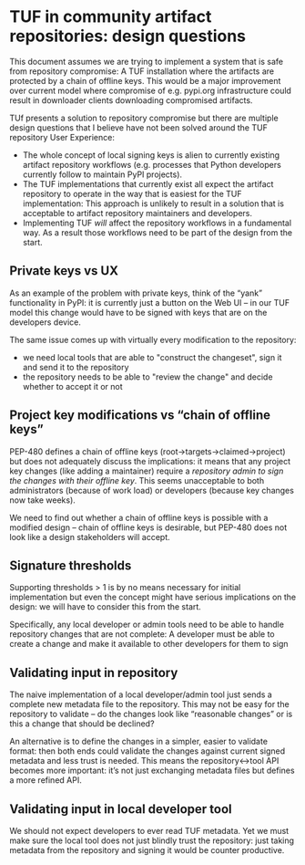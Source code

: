 # TUF in community artifact repositories: design questions

This document assumes we are trying to implement a system that is safe from repository compromise: A TUF installation where the artifacts are protected by a chain of offline keys. This would be a major improvement over current model where compromise of e.g. pypi.org infrastructure could result in downloader clients downloading compromised artifacts.

TUf presents a solution to repository compromise but there are multiple design questions that I believe have not been solved around the TUF repository User Experience: 
* The whole concept of local signing keys is alien to currently existing artifact repository workflows (e.g. processes that Python developers currently follow to maintain PyPI projects).
* The TUF implementations that currently exist all expect the artifact repository to operate in the way that is easiest for the TUF implementation: This approach is unlikely to result in a solution that is acceptable to artifact repository maintainers and developers.
* Implementing TUF _will_ affect the repository workflows in a fundamental way. As a result those workflows need to be part of the design from the start.


## Private keys vs UX

As an example of the problem with private keys, think of the “yank” functionality in PyPI: it is currently just a button on the Web UI – in our TUF model this change would have to be signed with keys that are on the developers device.

The same issue comes up with virtually every modification to the repository: 
* we need local tools that are able to "construct the changeset", sign it and send it to the repository
* the repository needs to be able to "review the change" and decide whether to accept it or not


## Project key modifications vs “chain of offline keys”

PEP-480 defines a chain of offline keys (root->targets->claimed->project) but does not adequately discuss the implications: it means that any project key changes (like adding a maintainer) require a _repository admin to sign the changes with their offline key_. This seems unacceptable to both administrators (because of work load) or developers (because key changes now take weeks).

We need to find out whether a chain of offline keys is possible with a modified design – chain of offline keys is desirable, but PEP-480 does not look like a design stakeholders will accept.

## Signature thresholds

Supporting thresholds > 1 is by no means necessary for initial implementation but even the concept might have serious implications on the design: we will have to consider this from the start.

Specifically, any local developer or admin tools need to be able to handle repository changes that are not complete: A developer must be able to create a change and make it available to other developers for them to sign

## Validating input in repository

The naive implementation of a local developer/admin tool just sends a complete new metadata file to the repository. This may not be easy for the repository to validate – do the changes look like “reasonable changes” or is this a change that should be declined?

An alternative is to define the changes in a simpler, easier to validate format: then both ends could validate the changes against current signed metadata and less trust is needed. This means the repository<->tool API becomes more important: it’s not just exchanging metadata files but defines a more refined API.

## Validating input in local developer tool

We should not expect developers to ever read TUF metadata. Yet we must make sure the local tool does not just blindly trust the repository: just taking metadata from the repository and signing it would be counter productive.


